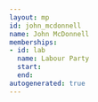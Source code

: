 ```yaml
---
layout: mp
id: john_mcdonnell
name: John McDonnell
memberships:
- id: lab
  name: Labour Party
  start: 
  end: 
autogenerated: true
---
```

